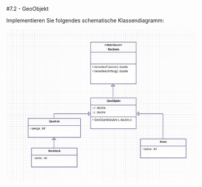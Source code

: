 #7.2 - GeoObjekt

Implementieren Sie folgendes schematische Klassendiagramm:

![Klassendiagramm](Klassendiagramm.jpg)